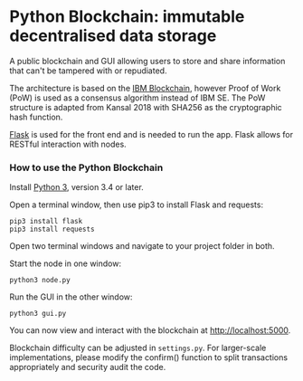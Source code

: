 # Python Blockchain: immutable decentralised data storage

A public blockchain and GUI allowing users to store and share information that can't be tampered with or repudiated.

The architecture is based on the [IBM Blockchain](https://www.ibm.com/blockchain), however Proof of Work (PoW) is used as a consensus algorithm instead of IBM SE. The PoW structure is adapted from Kansal 2018 with SHA256 as the cryptographic hash function.

[Flask](http://flask.pocoo.org/) is used for the front end and is needed to run the app. Flask allows for RESTful interaction with nodes.


### How to use the Python Blockchain

Install [Python 3](https://www.python.org/downloads/), version 3.4 or later.

Open a terminal window, then use pip3 to install Flask and requests:

```
pip3 install flask
pip3 install requests
```

Open two terminal windows and navigate to your project folder in both.

Start the node in one window:

```
python3 node.py
```

Run the GUI in the other window:

```
python3 gui.py
```

You can now view and interact with the blockchain at [http://localhost:5000](http://localhost:5000).

Blockchain difficulty can be adjusted in `settings.py`. For larger-scale implementations, please modify the confirm() function to split transactions appropriately and security audit the code.
